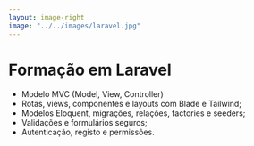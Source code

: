 ```yaml
---
layout: image-right
image: "../../images/laravel.jpg"
---
```


# Formação em Laravel

- Modelo MVC (Model, View, Controller)
- Rotas, views, componentes e layouts com Blade e Tailwind;
- Modelos Eloquent, migrações, relações, factories e seeders;
- Validações e formulários seguros;
- Autenticação, registo e permissões.